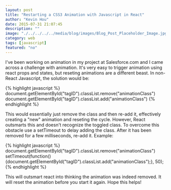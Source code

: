```yaml
---
layout: post
title: "Restarting a CSS3 Animation with Javascript in React"
author: "Kevin Hou"
date: 2015-07-31 21:07:45
description: ""
image: "./../../../../media/blog/images/Blog_Post_Placeholder_Image.jpg"
category: web
tags: [javascript]
featured: "no"
---
```

I've been working on animation in my project at Salesforce.com and I came across a challenge with animation. It's very easy to trigger animation using react props and states, but reseting animations are a different beast. In non-React Javascript, the solution would be:

{% highlight javascript %}
document.getElementById("tagID").classList.remove("animationClass")
document.getElementById("tagID").classList.add("animationClass")
{% endhighlight %}

This would essentially just remove the class and then re-add it, effectively creating a "new" animation and reseting the cycle. However, React outsmarts this and doesn't recognize the toggled class. To overcome this obstacle use a setTimeout to delay adding the class. After it has been removed for a few milliseconds, re-add it. Example:

{% highlight javascript %}
document.getElementById("tagID").classList.remove("animationClass")
setTimeout(function() {document.getElementById("tagID").classList.add("animationClass");}, 50);
{% endhighlight %}

This will outsmart react into thinking the animation was indeed removed. It will reset the animation before you start it again. Hope this helps!
